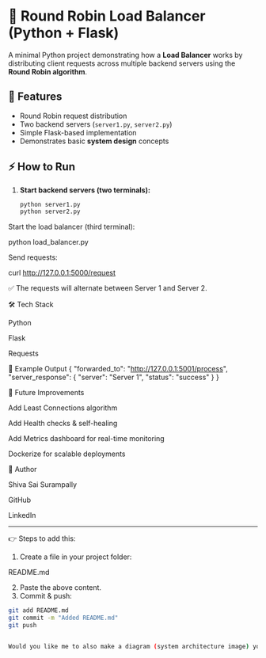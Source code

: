 # 🔀 Round Robin Load Balancer (Python + Flask)

A minimal Python project demonstrating how a **Load Balancer** works by distributing client requests across multiple backend servers using the **Round Robin algorithm**.

## 🚀 Features
- Round Robin request distribution
- Two backend servers (`server1.py`, `server2.py`)
- Simple Flask-based implementation
- Demonstrates basic **system design** concepts

## ⚡ How to Run

1. **Start backend servers (two terminals):**
   ```bash
   python server1.py
   python server2.py


Start the load balancer (third terminal):

python load_balancer.py


Send requests:

curl http://127.0.0.1:5000/request


✅ The requests will alternate between Server 1 and Server 2.

🛠️ Tech Stack

Python

Flask

Requests

📌 Example Output
{
  "forwarded_to": "http://127.0.0.1:5001/process",
  "server_response": {
    "server": "Server 1",
    "status": "success"
  }
}

🎯 Future Improvements

Add Least Connections algorithm

Add Health checks & self-healing

Add Metrics dashboard for real-time monitoring

Dockerize for scalable deployments

👤 Author

Shiva Sai Surampally

GitHub

LinkedIn


---

👉 Steps to add this:
1. Create a file in your project folder:


README.md

2. Paste the above content.  
3. Commit & push:
```bash
git add README.md
git commit -m "Added README.md"
git push


Would you like me to also make a diagram (system architecture image) you can add inside the README so it looks extra professional on GitHub?
